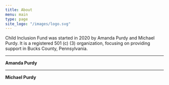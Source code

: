 ```yaml
---
title: About
menu: main
type: page
site_logo: "/images/logo.svg"
---
```


Child Inclusion Fund was started in 2020 by Amanda Purdy and Michael Purdy.
It is a registered 501 (c) (3) organization, focusing on providing support in Bucks County, Pennsylvania.

---

**Amanda Purdy**


---

**Michael Purdy**


